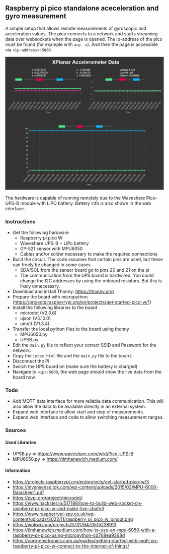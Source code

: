 ## Raspberry pi pico standalone aceceleration and gyro measurement

A simple setup that allows remote measurements of gyroscopic and acceleration values. The pico connects to a network and starts streaming data over websockets when the page is opened. The ip-address of the pico must be found (for example with `arp -a`). And then the page is accessible via `<ip-address>:5000`

![](images/240821-page.png)

The hardware is capable of running remotely due to the Waveshare Pico-UPS-B module with LiPO battery. Battery info is also shown in the web interface.

### Instructions
- Get the following hardware
    - Raspberry pi pico W
    - Waveshare UPS-B + LiPo battery
    - GY-521 sensor with MPU6050
    - Cables and/or solder necessary to make the required connections
- Build the circuit. The code assumes that certain pins are used, but these can freely be changed in some cases
    - SDA/SCL from the sensor board go to pins 20 and 21 on the pi
    - The communication from the UPS board is hardwired. You *could* change the I2C addresses by using the onboard resistors. But this is likely unnecessary.
- Download and install Thonny: https://thonny.org/
- Prepare the board with micropython (https://projects.raspberrypi.org/en/projects/get-started-pico-w/1)
- Install the following libraries to the board
    - microdot (V2.0.6)
    - ujson (V5.10.0)
    - umqtt (V1.3.4)
- Transfer the local python files to the board using thonny
    - MPU6050.py
    - UPSB.py
- Edit the `main.py` file to reflect your correct SSID and Password for the network.
- Copy the `index.html` file and the `main.py` file to the board.
- Disconnect the PI
- Switch the UPS board on (make sure the battery is charged)
- Navigate to `<ip>:5000`, the web page should show the live data from the board now.

### Todo
- Add MQTT data interface for more reliable data communication. This will also allow the data to be available directly in an external system.
- Expand web interface to allow start and stop of measurements.
- Expand web interface and code to allow switching measurement ranges.

### Sources

#### Used Libraries
- UPSB.py => https://www.waveshare.com/wiki/Pico-UPS-B
- MPU6050.py => https://timhanewich.medium.com/

#### Information
- https://projects.raspberrypi.org/en/projects/get-started-pico-w/3
- https://invensense.tdk.com/wp-content/uploads/2015/02/MPU-6000-Datasheet1.pdf
- https://pypi.org/project/microdot/
- https://www.hackster.io/517188/how-to-build-web-socket-on-raspberry-pi-pico-w-and-make-live-cbafe3
- https://www.raspberrypi-spy.co.uk/wp-content/uploads/2022/11/raspberry_pi_pico_w_pinout.png
- https://wokwi.com/projects/373176470515238913
- https://timhanewich.medium.com/how-to-use-an-mpu-6050-with-a-raspberry-pi-pico-using-micropython-cd768ea9268d
- https://core-electronics.com.au/guides/getting-started-with-mqtt-on-raspberry-pi-pico-w-connect-to-the-internet-of-things/
